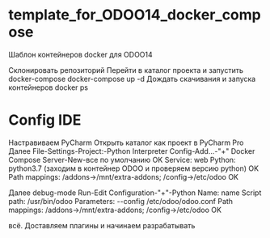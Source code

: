 # template_for_ODOO14_docker_compose
Шаблон контейнеров docker для ODOO14

Склонировать репозиторий
Перейти в каталог проекта и запустить docker-compose
	docker-compose up -d
Дождать скачивания и запуска контейнеров
	docker ps

# Config IDE
Настравиваем PyCharm
Открыть каталог как проект в PyCharm Pro
Далее 
	File-Settings-Project:<name>-Python Interpreter
	Config-Add...-"+"
	Docker Compose
		Server-New-все по умолчанию OK
		Service: web
		Python: python3.7 (заходим в контейнер ODOO и проверяем версию python)
		OK
	Path mappings:
		<Project root>/addons→/mnt/extra-addons; <Project root>/config→/etc/odoo
	OK

Далее debug-mode
	Run-Edit Configuration-"+"-Python
		Name: name
		Script path:	/usr/bin/odoo
		Parameters:	--config /etc/odoo/odoo.conf
		Path mappings:	 <Project root>/addons→/mnt/extra-addons; <Project root>/config→/etc/odoo
	OK

всё. Доставляем плагины и начинаем разрабатывать
	
		
